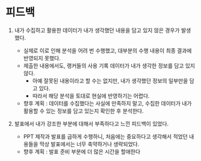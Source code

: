 # 피드백
1. 내가 수집하고 활용한 데이터가 내가 생각했던 내용을 담고 있지 않은 경우가 발생했다.
    - 실제로 이로 인해 분석을 어려 번 수행했고, 대부분의 수행 내용이 최종 결과에 반영되지 못했다.
    - 제출한 내용에서도, 랭커들의 사용 기록 데이터가 내가 생각한 정보를 담고 있지 않다.
      - 아예 잘못된 내용이라고 할 수는 없지만, 내가 생각했던 정보의 일부만을 담고 있다.
      - 따라서 해당 분석을 토대로 현실에 반영하기는 어렵다.
    - 향후 계획 : 데이터를 수집했다는 사실에 만족하지 말고, 수집한 데이터가 내가 활용할 수 있는 정보를 담고 있는지 확인한 후 분석한다.
  
2. 발표에서 내가 강조한 부분에 대해서 부족하다고 느낀 피드백이 있었다.
    - PPT 제작과 발표를 급하게 수행하니, 처음에는 중요하다고 생각해서 적었던 내용들을 막상 발표에서는 너무 축약하거나 생략되었다.
    - 향후 계획 : 발표 준비 부분에 더 많은 시간을 할애한다
